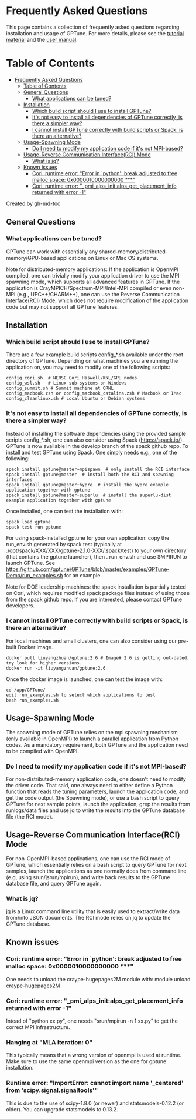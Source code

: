 # Frequently Asked Questions

This page contains a collection of frequently asked questions regarding installation and usage of GPTune. For more details, please see the [tutorial material](https://gptune.lbl.gov/documentation/gptune-tutorial-ecp2021/) and the [user manual](https://github.com/gptune/GPTune/blob/master/Doc/GPTune_UsersGuide.pdf).  

Table of Contents
=================

* [Frequently Asked Questions](#frequently-asked-questions)
   * [Table of Contents](#table-of-contents)
   * [General Questions](#general-questions)
      * [What applications can be tuned?](#what-applications-can-be-tuned)
   * [Installation](#installation)
      * [Which build script should I use to install GPTune?](#which-build-script-should-i-use-to-install-gptune)
      * [It's not easy to install all dependencies of GPTune correctly, is there a simpler way?](#its-not-easy-to-install-all-dependencies-of-gptune-correctly-is-there-a-simpler-way)
      * [I cannot install GPTune correctly with build scripts or Spack, is there an alternative?](#i-cannot-install-gptune-correctly-with-build-scripts-or-spack-is-there-an-alternative)
   * [Usage-Spawning Mode](#usage-spawning-mode)
      * [Do I need to modify my application code if it's not MPI-based?](#do-i-need-to-modify-my-application-code-if-its-not-mpi-based)
   * [Usage-Reverse Communication Interface(RCI) Mode](#usage-reverse-communication-interfacerci-mode)
      * [What is jq?](#what-is-jq)
   * [Known issues](#known-issues)
      * [Cori: runtime error: "Error in `python': break adjusted to free malloc space: 0x0000010000000000 ***"](#cori-runtime-error-error-in-python-break-adjusted-to-free-malloc-space-0x0000010000000000-)
      * [Cori: runtime error: "_pmi_alps_init:alps_get_placement_info returned with error -1"](#cori-runtime-error-_pmi_alps_initalps_get_placement_info-returned-with-error--1)

Created by [gh-md-toc](https://github.com/ekalinin/github-markdown-toc)

## General Questions

### What applications can be tuned?
GPTune can work with essentially any shared-memory/distributed-memory/GPU-based applications on Linux or Mac OS systems. 

Note for distributed-memory applications: If the application is OpenMPI compiled, one can trivially modify your application driver to use the MPI spawning mode, which supports all advanced features in GPTune. If the application is CrayMPICH/Spectrum-MPI/Intel-MPI compiled or even non-MPI (e.g., UPC++/CHARM++), one can use the Reverse Communication Interface(RCI) Mode, which does not require modification of the application code but may not support all GPTune features.  

## Installation
### Which build script should I use to install GPTune?
There are a few example build scripts config_*.sh available under the root directory of GPTune. Depending on what machines you are running the application on, you may need to modify one of the following scripts:  
```
config_cori.sh  # NERSC Cori Haswell/KNL/GPU nodes  
config_wsl.sh   # Linux sub-systems on Windows  
config_summit.sh # Summit machine at ORNL  
config_macbook.zsh or config_macbook_catalina.zsh # Macbook or IMac   
config_cleanlinux.sh # Local Ubuntu or Debian systems  
```
### It's not easy to install all dependencies of GPTune correctly, is there a simpler way?
Instead of installing the software dependencies using the provided sample scripts config_*.sh, one can also consider using Spack (https://spack.io/). GPTune is now available in the develop branch of the spack github repo. To install and test GPTune using Spack. One simply needs e.g., one of the following:  
```
spack install gptune@master~mpispawn  # only install the RCI interface  
spack install gptune@master  # install both the RCI and spawning interfaces  
spack install gptune@master+hypre  # install the hypre example application together with gptune  
spack install gptune@master+superlu  # install the superlu-dist example application together with gptune  
```
Once installed, one can test the installation with:  
```
spack load gptune  
spack test run gptune  
```
For using spack-installed gptune for your own application:
copy the run_env.sh generated by spack test (typically at ./opt/spack/XXX/XXX/gptune-2.1.0-XXX/.spack/test) to your own directory (that contains the gptune launcher), then
. run_env.sh
and use $MPIRUN to launch GPTune. See https://github.com/gptune/GPTune/blob/master/examples/GPTune-Demo/run_examples.sh for an example.

Note for DOE leadership machines: the spack installation is partially tested on Cori, which requires modified spack package files instead of using those from the spack github repo. If you are interested, please contact GPTune developers. 
### I cannot install GPTune correctly with build scripts or Spack, is there an alternative?
For local machines and small clusters, one can also consider using our pre-built Docker image.  
```
docker pull liuyangzhuan/gptune:2.6 # Image# 2.6 is getting out-dated, try look for higher versions.   
docker run -it liuyangzhuan/gptune:2.6
```
Once the docker image is launched, one can test the image with:
```
cd /app/GPTune/  
edit run_examples.sh to select which applications to test  
bash run_examples.sh
```
## Usage-Spawning Mode
The spawning mode of GPTune relies on the mpi spawning mechanism (only available in OpenMPI) to launch a parallel application from Python codes. As a mandatory requirement, both GPTune and the application need to be compiled with OpenMPI.  
### Do I need to modify my application code if it's not MPI-based?
For non-distributed-memory application code, one doesn't need to modify the driver code. That said, one always need to either define a Python function that reads the tuning parameters, launch the application code, and get the code output (the Spawning mode), or use a bash script to query GPTune for next sample points, launch the application, grep the results from runlogs/data files and use jq to write the results into the GPTune database file (the RCI mode).  
## Usage-Reverse Communication Interface(RCI) Mode
For non-OpenMPI-based applications, one can use the RCI mode of GPTune, which essentially relies on a bash script to query GPTune for next samples, launch the applications as one normally does from command line (e.g, using srun/jsrun/mpirun), and write back results to the GPTune database file, and query GPTune again.   
### What is jq?
jq is a Linux command line utility that is easily used to extract/write data from/into JSON documents. The RCI mode relies on jq to update the GPTune database. 

## Known issues
### Cori: runtime error: "Error in `python': break adjusted to free malloc space: 0x0000010000000000 ***"
One needs to unload the craype-hugepages2M module with: module unload craype-hugepages2M
### Cori: runtime error: "_pmi_alps_init:alps_get_placement_info returned with error -1"
Intead of "python xx.py", one needs "srun/mpirun -n 1 xx.py" to get the correct MPI infrastructure.
### Hanging at "MLA iteration:  0"
This typically means that a wrong version of openmpi is used at runtime. Make sure to use the same openmpi version as the one for gptune installation.
### Runtime error: "ImportError: cannot import name '_centered' from 'scipy.signal.signaltools'"
This is due to the use of scipy-1.8.0 (or newer) and statsmodels-0.12.2 (or older). You can upgrade statsmodels to 0.13.2. 




